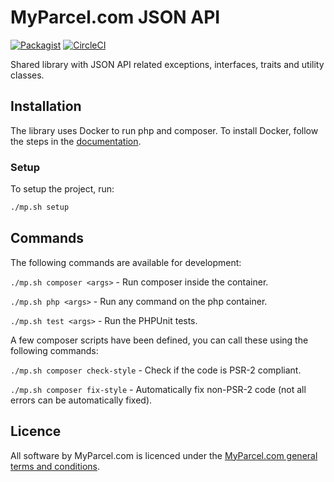 # MyParcel.com JSON API
[![Packagist](https://img.shields.io/packagist/v/MyParcelCOM/api-specification.svg)](https://packagist.org/packages/myparcelcom/json-api)
[![CircleCI](https://circleci.com/gh/MyParcelCOM/json-api.svg?style=shield&circle-token=f759f94ecf52a91475773a9dfb74f1e7edc89c64)](https://circleci.com/gh/MyParcelCOM/json-api)

Shared library with JSON API related exceptions, interfaces, traits and utility classes.

## Installation
The library uses Docker to run php and composer. To install Docker, follow the steps in the [documentation](https://docs.myparcel.com/github/#docker).

### Setup
To setup the project, run:
```bash
./mp.sh setup
```

## Commands
The following commands are available for development:

`./mp.sh composer <args>` - Run composer inside the container.

`./mp.sh php <args>` - Run any command on the php container.

`./mp.sh test <args>` - Run the PHPUnit tests.

A few composer scripts have been defined, you can call these using the following commands:

`./mp.sh composer check-style` - Check if the code is PSR-2 compliant.

`./mp.sh composer fix-style` - Automatically fix non-PSR-2 code (not all errors can be automatically fixed).

## Licence
All software by MyParcel.com is licenced under the [MyParcel.com general terms and conditions](https://www.myparcel.com/terms). 
